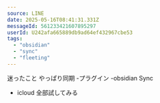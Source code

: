 ```yaml
---
source: LINE
date: 2025-05-16T08:41:31.331Z
messageId: 561233421607895297
userId: U242afa665889db9ad64ef432967cbe53
tags:
  - "obsidian"
  - "sync"
  - "fleeting"
---
```


迷ったこと
やっぱり同期
-プラグイン
-obsidian Sync
- icloud
全部試してみる